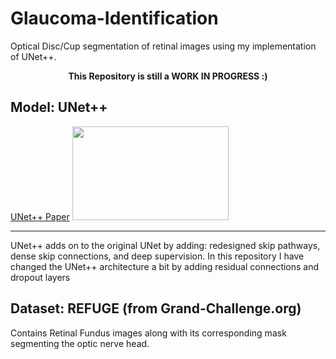 # Glaucoma-Identification
Optical Disc/Cup segmentation of retinal images using my implementation of UNet++. 

<p align="center">
 <b>This Repository is still a WORK IN PROGRESS :) </b>
</p>

## Model: UNet++ 
<a href="https://arxiv.org/abs/1807.10165">UNet++ Paper</a>
<img src="https://miro.medium.com/max/658/1*ExIkm6cImpPgpetFW1kwyQ.png" width="250" height="150">


<hr>

<p>
 UNet++ adds on to the original UNet by adding: redesigned skip pathways, dense skip connections, and deep supervision. 
In this repository I have changed the UNet++ architecture a bit by adding residual connections and dropout layers
</p>

## Dataset: REFUGE (from Grand-Challenge.org)
Contains Retinal Fundus images along with its corresponding mask segmenting the optic nerve head.
